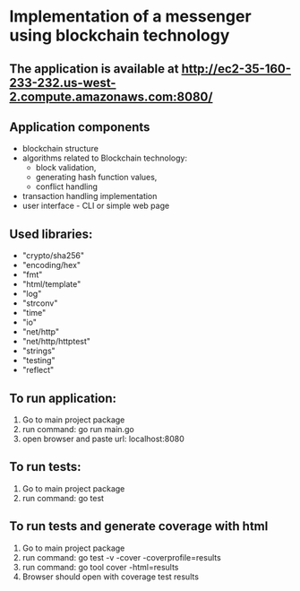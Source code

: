# Implementation of a messenger using blockchain technology

## The application is available at http://ec2-35-160-233-232.us-west-2.compute.amazonaws.com:8080/

## Application components

- blockchain structure
- algorithms related to Blockchain technology:
    - block validation,
    - generating hash function values,
    - conflict handling
- transaction handling implementation
- user interface - CLI or simple web page

## Used libraries:
- "crypto/sha256"
- "encoding/hex"
- "fmt"
- "html/template"
- "log"
- "strconv"
- "time"
- "io"
- "net/http"
- "net/http/httptest"
- "strings"
- "testing"
- "reflect"

## To run application:
1. Go to main project package
2. run command: go run main.go
3. open browser and paste url: localhost:8080

## To run tests:
1. Go to main project package
2. run command: go test

## To run tests and generate coverage with html
1. Go to main project package
2. run command: go test -v -cover -coverprofile=results
3. run command: go tool cover -html=results
4. Browser should open with coverage test results